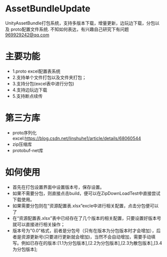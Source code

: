 # AssetBundleUpdate
 UnityAssetBundle打包系统，支持多版本下载，增量更新，边玩边下载，分包以及 proto配置文件系统.
 不知如何表达，有兴趣自己研究下有问题 969929242@qq.com
# 主要功能
  * 1.proto excel配置表系统
  * 2.支持单个文件打包以及文件夹打包；
  * 3.支持分包(excel表中进行分包)
  * 4.支持边玩边下载
  * 5.支持断点续传
# 第三方库
* proto序列化excel:https://blog.csdn.net/linshuhe1/article/details/68060544
* zip压缩库
* protobuf-net库
# 如何使用
* 首先在打包设置界面中设置版本号，保存设置。
* 如果不需要分包，则直接点击build，便可以在ZipDownLoadTest中直接尝试下载使用。
* 如果需要分包则在“资源配置表.xlsx”excle中进行相关配置，点击分包便可以了
* 在“资源配置表.xlsx”表中已经存在了几个版本的相关配置，只要设置好版本号就可以直接进行相关操作；
* 版本号为"0.0"格式，前者是分包号（只有在版本为分包版本时才会增加），后者是资源更新号(只要进行更新就会增加)，当然不会自动增加，需要手动填写。例如已存在的版本:[1.1为分包版本],[2.2为分包版本],[2.3为散包版本],[3.4为分包版本];
